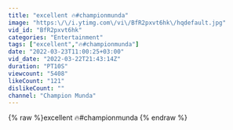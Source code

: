 ```yaml
---
title: "excellent 🔥#championmunda"
image: "https:\/\/i.ytimg.com\/vi\/BfR2pxvt6hk\/hqdefault.jpg"
vid_id: "BfR2pxvt6hk"
categories: "Entertainment"
tags: ["excellent","🔥#championmunda"]
date: "2022-03-23T11:00:25+03:00"
vid_date: "2022-03-22T21:43:14Z"
duration: "PT10S"
viewcount: "5408"
likeCount: "121"
dislikeCount: ""
channel: "Champion Munda"
---
```

{% raw %}excellent 🔥#championmunda {% endraw %}
